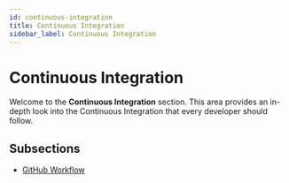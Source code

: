 ```yaml
---
id: continuous-integration
title: Continuous Integration
sidebar_label: Continuous Integration
---
```


# Continuous Integration

Welcome to the **Continuous Integration** section. This area provides an in-depth look into the Continuous Integration that every developer should follow.
## Subsections

- [GitHub Workflow](github_workflow)
<!-- - [Syntax Structure](sintax_structure) -->

